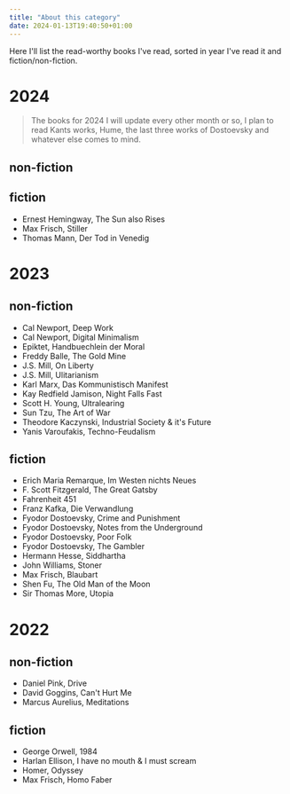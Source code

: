 ```yaml
---
title: "About this category"
date: 2024-01-13T19:40:50+01:00
---
```


Here I'll list the read-worthy books I've read, sorted in year I've read it and fiction/non-fiction.

# 2024
> The books for 2024 I will update every other month or so, I plan to read Kants works, Hume, the last three works of Dostoevsky and whatever else comes to mind.

## non-fiction
## fiction
- Ernest Hemingway, The Sun also Rises
- Max Frisch, Stiller
- Thomas Mann, Der Tod in Venedig

# 2023
## non-fiction
- Cal Newport, Deep Work
- Cal Newport, Digital Minimalism
- Epiktet, Handbuechlein der Moral
- Freddy Balle, The Gold Mine
- J.S. Mill, On Liberty
- J.S. Mill, Ulitarianism
- Karl Marx, Das Kommunistisch Manifest
- Kay Redfield Jamison, Night Falls Fast
- Scott H. Young, Ultralearing
- Sun Tzu, The Art of War
- Theodore Kaczynski, Industrial Society & it's Future
- Yanis Varoufakis, Techno-Feudalism

## fiction
- Erich Maria Remarque, Im Westen nichts Neues
- F. Scott Fitzgerald, The Great Gatsby
- Fahrenheit 451
- Franz Kafka, Die Verwandlung
- Fyodor Dostoevsky, Crime and Punishment
- Fyodor Dostoevsky, Notes from the Underground
- Fyodor Dostoevsky, Poor Folk
- Fyodor Dostoevsky, The Gambler
- Hermann Hesse, Siddhartha
- John Williams, Stoner
- Max Frisch, Blaubart
- Shen Fu, The Old Man of the Moon
- Sir Thomas More, Utopia



# 2022
## non-fiction
- Daniel Pink, Drive
- David Goggins, Can't Hurt Me
- Marcus Aurelius, Meditations

## fiction
- George Orwell, 1984
- Harlan Ellison, I have no mouth & I must scream
- Homer, Odyssey 
- Max Frisch, Homo Faber

